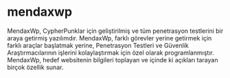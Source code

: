 # mendaxwp
MendaxWp, CypherPunklar için geliştirilmiş ve tüm penetrasyon testlerini bir araya getirmiş yazılımdır. MendaxWp, farklı görevler yerine getirmek için farklı araçlar başlatmak yerine, Penetrasyon Testleri ve Güvenlik Araştırmacılarının işlerini kolaylaştırmak için özel olarak programlanmıştır. MendaxWp, hedef websitenin bilgileri toplayan ve içinde ki açıkları tarayan birçok özellik sunar.
